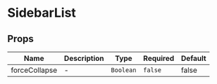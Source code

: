 # SidebarList

## Props

<!-- @vuese:SidebarList:props:start -->

|Name|Description|Type|Required|Default|
|---|---|---|---|---|
|forceCollapse|-|`Boolean`|`false`|false|

<!-- @vuese:SidebarList:props:end -->


